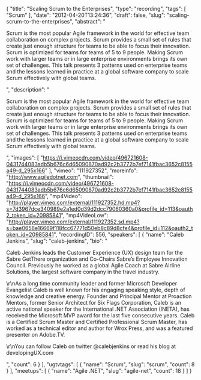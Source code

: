 {
  "title": "Scaling Scrum to the Enterprises",
  "type": "recording",
  "tags": [
    "Scrum"
  ],
  "date": "2012-04-20T13:24:36",
  "draft": false,
  "slug": "scaling-scrum-to-the-enterprises",
  "abstract": "<p>Scrum is the most popular Agile framework in the world for effective team collaboration on complex projects. Scrum provides a small set of rules that create just enough structure for teams to be able to focus their innovation. Scrum is optimized for teams for teams of 5 to 9 people. Making Scrum work with larger teams or in large enterprise environments brings its own set of challenges. This talk presents 3 patterns used on enterprise teams and the lessons learned in practice at a global software company to scale Scrum effectively with global teams.</p>",
  "description": "<p>Scrum is the most popular Agile framework in the world for effective team collaboration on complex projects. Scrum provides a small set of rules that create just enough structure for teams to be able to focus their innovation. Scrum is optimized for teams for teams of 5 to 9 people. Making Scrum work with larger teams or in large enterprise environments brings its own set of challenges. This talk presents 3 patterns used on enterprise teams and the lessons learned in practice at a global software company to scale Scrum effectively with global teams.</p>",
  "images": [
    "https://i.vimeocdn.com/video/496721608-0431744083adb5b676c6d65090870ad92c2b3772b7ef7141fbac3652c8155a49-d_295x166"
  ],
  "vimeo": "111927352",
  "moreinfo": "http://www.agiledotnet.com",
  "thumbnail": "https://i.vimeocdn.com/video/496721608-0431744083adb5b676c6d65090870ad92c2b3772b7ef7141fbac3652c8155a49-d_295x166",
  "mp4Video": "http://player.vimeo.com/external/111927352.hd.mp4?s=7d3967dce340989e2a1ed0d39d2dcc79060360a0&profile_id=113&oauth2_token_id=20985841",
  "mp4VideoLow": "http://player.vimeo.com/external/111927352.sd.mp4?s=bae0656e16669f118fcc67771d50eb8c89d8cfe4&profile_id=112&oauth2_token_id=20985841",
  "recordingID": 556,
  "speakers": [
    {
      "name": "Caleb Jenkins",
      "slug": "caleb-jenkins",
      "bio": "<p>Caleb Jenkins leads the Customer Experience (UX) design team for the Sabre GetThere organization and Co-Chairs Sabre’s Employee Innovation Council. Previously he worked as a global Agile Coach at Sabre Airline Solutions, the largest software company in the travel industry.</p><p>\r\nAs a long time community leader and former Microsoft Developer Evangelist Caleb is well known for his engaging speaking style, depth of knowledge and creative energy. Founder and Principal Mentor at Proaction Mentors, former Senior Architect for Six Flags Corporation, Caleb is an active national speaker for the International .NET Association (INETA), has received the Microsoft MVP award for the last five consecutive years. Caleb is a Certified Scrum Master and Certified Professional Scrum Master, has worked as a technical editor and author for Wrox Press, and was a featured presenter on Adobe.TV.</p><p>\r\nYou can follow Caleb on twitter @calebjenkins or read his blog at developingUX.com</p>",
      "count": 6
    }
  ],
  "ugtvtags": [
    {
      "name": "Scrum",
      "slug": "scrum",
      "count": 8
    }
  ],
  "meetups": [
    {
      "name": "Agile .NET",
      "slug": "agile-net",
      "count": 18
    }
  ]
}